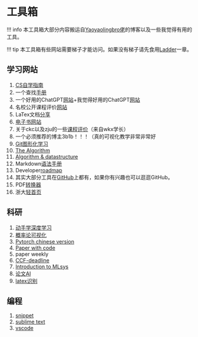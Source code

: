 # 工具箱<i class="fa-solid fa-screwdriver-wrench"></i>

!!! info
    本工具箱大部分内容搬运自[Yaoyaolingbro佬](https://github.com/Yaoyaolingbro)的博客以及一些我觉得有用的工具。

!!! tip
    本工具箱有些网站需要梯子才能访问。如果没有梯子请先食用[Ladder](https://dennis040116.github.io/dennis-notebook/Webs_and_Tools/ladder/)一章。

## 学习网站

1. [CS自学指南](https://csdiy.wiki)
2. 一个查找[手册](https://quickref.me/)
3. 一个好用的ChatGPT[网站](https://chat.forefront.ai/)+我觉得好用的ChatGPT[网站](https://poe.com/ChatGPT)
4. 名校公开课程评价[网站](https://conanhujinming.github.io/comments-for-awesome-courses/index.html)　
5. LaTex文档[分享](https://liam.page/2014/09/08/latex-introduction/)
6. [电子书网站](https://zbook.eu.org/)
7. 关于ckc以及zju的一些[课程评价](https://mini-full.notion.site/mini-full/cc62a03429714bb6a76e28d0f36a6b2c?v=5d9e0004b91f4d9fb399ef75feb94df0)（来自wkx学长）
8. 一个必须推荐的博主3b1b！！！（真的可视化教学非常非常好
9. [Git图形化学习](https://learngitbranching.js.org/)
10. [The Algorithm](https://the-algorithms.com/)
11. [Algorithm & datastructure](https://www.hello-algo.com/)
12. Markdown[语法手册](https://www.markdown.xyz/basic-syntax/)
13. Developer[roadmap](https://roadmap.sh/)
14. 其实大部分工具在[GitHub](https://github.com/)上都有，如果你有兴趣也可以逛逛GitHub。
15. PDF[转换器](https://github.com/)
16. 浙大[轻首页](https://zjuers.com/)

## 科研

1. [动手学深度学习](https://d2l.ai/)
2. [概率论可视化](https://seeing-theory.brown.edu/cn.html)
3. [Pytorch chinese version](https://handbook.pytorch.wiki/)
4. [Paper with code](https://paperswithcode.com/)
5. paper weekly
6. [CCF-deadline](https://ccfddl.github.io/)
7. [Introduction to MLsys](https://fazzie-key.cool/2023/02/21/MLsys/)
8. [论文AI](https://txyz.ai/)
9. [latex识别](https://simpletex.cn/)

## 编程
1. [snippet](https://snippet-generator.app/)
2. [sublime text](https://www.sublimetext.com/3)
3. [vscode](https://code.visualstudio.com/Download)